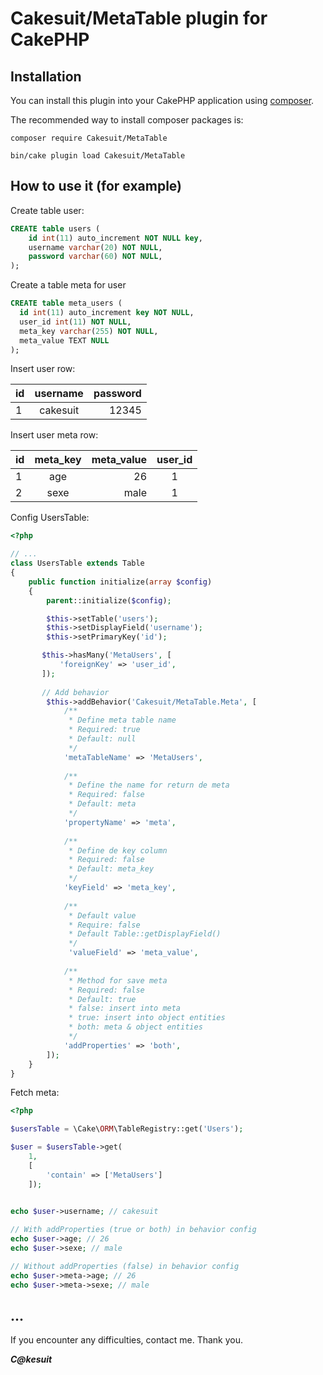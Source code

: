 # Cakesuit/MetaTable plugin for CakePHP

## Installation

You can install this plugin into your CakePHP application using [composer](http://getcomposer.org).

The recommended way to install composer packages is:

```
composer require Cakesuit/MetaTable

bin/cake plugin load Cakesuit/MetaTable
```

## How to use it (for example)

Create table user:
```sql
CREATE table users (
    id int(11) auto_increment NOT NULL key,
    username varchar(20) NOT NULL,
    password varchar(60) NOT NULL,
);
```

Create a table meta for user
```sql
CREATE table meta_users (
  id int(11) auto_increment key NOT NULL,
  user_id int(11) NOT NULL,
  meta_key varchar(255) NOT NULL,
  meta_value TEXT NULL
);
```
Insert user row:

| id | username | password |
|-----|:-----:|---------:|
|1|cakesuit|12345|

Insert user meta row:

| id | meta_key | meta_value | user_id |
|-----|:-----:|---------:|:------:|
|1|age|26|1|
|2|sexe|male|1|


Config UsersTable:
```php
<?php

// ...
class UsersTable extends Table
{
    public function initialize(array $config)
    {
        parent::initialize($config);

        $this->setTable('users');
        $this->setDisplayField('username');
        $this->setPrimaryKey('id');

       $this->hasMany('MetaUsers', [
           'foreignKey' => 'user_id',
       ]);
        
       // Add behavior
        $this->addBehavior('Cakesuit/MetaTable.Meta', [
            /**
             * Define meta table name
             * Required: true 
             * Default: null 
             */
            'metaTableName' => 'MetaUsers',
            
            /**
             * Define the name for return de meta
             * Required: false
             * Default: meta
             */
            'propertyName' => 'meta',
            
            /**
             * Define de key column
             * Required: false
             * Default: meta_key
             */
            'keyField' => 'meta_key',
            
            /**
             * Default value
             * Require: false
             * Default Table::getDisplayField()
             */
             'valueField' => 'meta_value',
            
            /**
             * Method for save meta 
             * Required: false
             * Default: true
             * false: insert into meta
             * true: insert into object entities
             * both: meta & object entities
             */
            'addProperties' => 'both',
        ]);
    }
}
```

Fetch meta:
```php
<?php

$usersTable = \Cake\ORM\TableRegistry::get('Users');

$user = $usersTable->get(
    1, 
    [
        'contain' => ['MetaUsers']
    ]);
    

echo $user->username; // cakesuit

// With addProperties (true or both) in behavior config
echo $user->age; // 26
echo $user->sexe; // male

// Without addProperties (false) in behavior config
echo $user->meta->age; // 26
echo $user->meta->sexe; // male
```

## ...

If you encounter any difficulties, contact me. 
Thank you.

***C@kesuit***